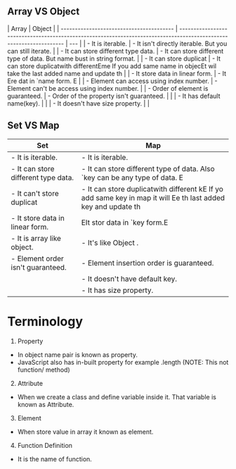 ## Array VS Object

| Array                                    | Object                                                                                                              |
| ---------------------------------------- | ------------------------------------------------------------------------------------------------------------------- | --- |
| - It is iterable.                        | - It isn't directly iterable. But you can still iterate.                                                            |
| - It can store different type data.      | - It can store different type of data. But name bust in string format.                                              |
| - It can store duplicat                  | - It can store duplicatwith differentEme If you add same name in objecEt wil take the last added name and update th |
| - It store data in linear form.          | - It Ere dat in `name form. E                                                                                       |
| - Element can access using index number. | - Element can't be access using index number.                                                                       |
| - Order of element is guaranteed.        | - Order of the property isn't guaranteed.                                                                           |
|                                          | - It has default name(key).                                                                                         |
|                                          | - It doesn't have size property.                                                                                    |     |

## Set VS Map

| Set                                 | Map                                                                                                           |
| ----------------------------------- | ------------------------------------------------------------------------------------------------------------- |
| - It is iterable.                   | - It is iterable.                                                                                             |
| - It can store different type data. | - It can store different type of data. Also `key can be any type of data. E                                   |
| - It can't store duplicat           | - It can store duplicatwith different kE If yo add same key in map it will Ee th last added key and update th |
| - It store data in linear form.     | EIt stor data in `key form.E                                                                                  |
| - It is array like object.          | - It's like Object .                                                                                          |
| - Element order isn't guaranteed.   | - Element insertion order is guaranteed.                                                                      |
|                                     | - It doesn't have default key.                                                                                |
|                                     | - It has size property.                                                                                       |

# Terminology

1. Property

- In object name pair is known as property.
- JavaScript also has in-built property for example .length (NOTE: This not function/ method)

2. Attribute

- When we create a class and define variable inside it. That variable is known as Attribute.

3. Element

- When store value in array it known as element.

4. Function Definition

- It is the name of function.
